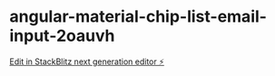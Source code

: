 # angular-material-chip-list-email-input-2oauvh

[Edit in StackBlitz next generation editor ⚡️](https://stackblitz.com/~/github.com/ntorbev/angular-material-chip-list-email-input-2oauvh)